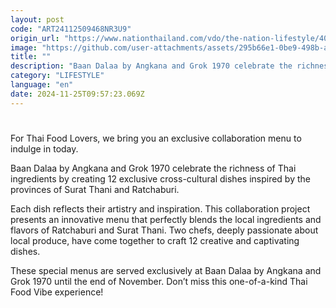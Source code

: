 ```yaml
---
layout: post
code: "ART24112509468NR3U9"
origin_url: "https://www.nationthailand.com/vdo/the-nation-lifestyle/40043595"
image: "https://github.com/user-attachments/assets/295b66e1-0be9-498b-a4b9-aaac36950b0e"
title: ""
description: "Baan Dalaa by Angkana and Grok 1970 celebrate the richness of Thai ingredients by creating 12 exclusive cross-cultural dishes inspired by the provinces of Surat Thani and Ratchaburi. Each dish reflects their artistry and inspiration."
category: "LIFESTYLE"
language: "en"
date: 2024-11-25T09:57:23.069Z
---
```


# 









For Thai Food Lovers, we bring you an exclusive collaboration menu to indulge in today.

Baan Dalaa by Angkana and Grok 1970 celebrate the richness of Thai ingredients by creating 12 exclusive cross-cultural dishes inspired by the provinces of Surat Thani and Ratchaburi.

Each dish reflects their artistry and inspiration. This collaboration project presents an innovative menu that perfectly blends the local ingredients and flavors of Ratchaburi and Surat Thani. Two chefs, deeply passionate about local produce, have come together to craft 12 creative and captivating dishes.

These special menus are served exclusively at Baan Dalaa by Angkana and Grok 1970 until the end of November. Don’t miss this one-of-a-kind Thai Food Vibe experience!